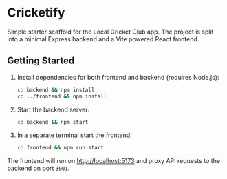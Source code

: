 # Cricketify

Simple starter scaffold for the Local Cricket Club app. The project is split
into a minimal Express backend and a Vite powered React frontend.

## Getting Started

1. Install dependencies for both frontend and backend (requires Node.js):

   ```bash
   cd backend && npm install
   cd ../frontend && npm install
   ```

2. Start the backend server:

   ```bash
   cd backend && npm start
   ```

3. In a separate terminal start the frontend:

   ```bash
   cd frontend && npm run start
   ```

The frontend will run on <http://localhost:5173> and proxy API requests to the
backend on port `3001`.
